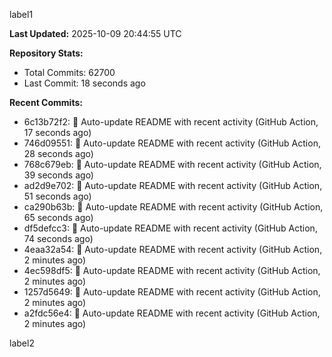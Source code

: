 
label1 
<!-- ACTIVITY_START -->
**Last Updated:** 2025-10-09 20:44:55 UTC

**Repository Stats:**
- Total Commits: 62700
- Last Commit: 18 seconds ago

**Recent Commits:**
- 6c13b72f2: 🤖 Auto-update README with recent activity (GitHub Action, 17 seconds ago)
- 746d09551: 🤖 Auto-update README with recent activity (GitHub Action, 28 seconds ago)
- 768c679eb: 🤖 Auto-update README with recent activity (GitHub Action, 39 seconds ago)
- ad2d9e702: 🤖 Auto-update README with recent activity (GitHub Action, 51 seconds ago)
- ca290b63b: 🤖 Auto-update README with recent activity (GitHub Action, 65 seconds ago)
- df5defcc3: 🤖 Auto-update README with recent activity (GitHub Action, 74 seconds ago)
- 4eaa32a54: 🤖 Auto-update README with recent activity (GitHub Action, 2 minutes ago)
- 4ec598df5: 🤖 Auto-update README with recent activity (GitHub Action, 2 minutes ago)
- 1257d5649: 🤖 Auto-update README with recent activity (GitHub Action, 2 minutes ago)
- a2fdc56e4: 🤖 Auto-update README with recent activity (GitHub Action, 2 minutes ago)
<!-- ACTIVITY_END -->

label2

